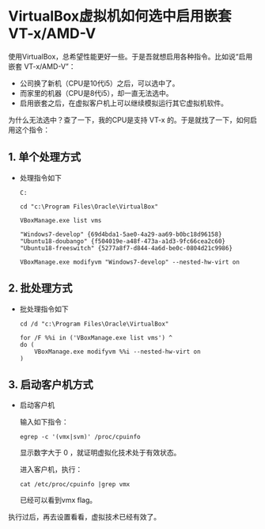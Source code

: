 # VirtualBox虚拟机如何选中启用嵌套 VT-x/AMD-V

使用VirtualBox，总希望性能更好一些。于是吾就想启用各种指令。比如说“启用嵌套 VT-x/AMD-V”：

- 公司换了新机（CPU是10代i5）之后，可以选中了。
- 而家里的机器（CPU是8代i5），却一直无法选中。
- 启用嵌套之后，在虚拟客户机上可以继续模拟运行其它虚拟机软件。

为什么无法选中？查了一下，我的CPU是支持 VT-x 的。于是就找了一下，如何启用这个指令：

## 1. 单个处理方式

- 处理指令如下

   ```shell
   C:
   
   cd "c:\Program Files\Oracle\VirtualBox"
   
   VBoxManage.exe list vms
   
   "Windows7-develop" {69d4bda1-5ae0-4a29-aa69-b0bc18d96158}
   "Ubuntu18-doubango" {f504019e-a48f-473a-a1d3-9fc66cea2c60}
   "Ubuntu18-freeswitch" {5277a8f7-d844-4a6d-be0c-0804d21c9986}
   
   VBoxManage.exe modifyvm "Windows7-develop" --nested-hw-virt on
   ```

## 2. 批处理方式

- 批处理指令如下

   ```shell
   cd /d "c:\Program Files\Oracle\VirtualBox"
    
   for /F %%i in ('VBoxManage.exe list vms') ^
   do (
       VBoxManage.exe modifyvm %%i --nested-hw-virt on
   )
   ```

## 3. 启动客户机方式

- 启动客户机

   输入如下指令：

   ```shell
   egrep -c '(vmx|svm)' /proc/cpuinfo
   ```

   显示数字大于 0 ，就证明虚拟化技术处于有效状态。

   进入客户机，执行：

   ```shell
   cat /etc/proc/cpuinfo |grep vmx
   ```

   已经可以看到vmx flag。



执行过后，再去设置看看，虚拟技术已经有效了。



